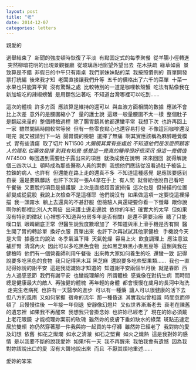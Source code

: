 ```yaml
---
layout: post
title: "老"
date: 2014-12-07
categories: letters
---
```


親愛的

選舉結束了
 新聞的強度頓時恢復了平淡
 有點固定式的每季聚餐
 從羊腸小徑轉進
 突然柳暗花明的出現景觀餐廳
 從玻璃落地窗望外望出去
 花木扶疏
 綠草如茵
 景致算是不錯
 非假日的中午只有兩桌
 我們家妹妹點的菜
 我按照慣例的
 買單開發票打統編
 後來我才知
 老闆直接讓我們升等
 五千的價格出了六千的菜單
 十菜一水果也只能算平實
 沒有驚豔之處
 比較特別的一道是咖哩軟殼蟹
 吃法有點像我在新加坡吃的辣椒螃蟹
 是用麵包沾著吃
 不知道台灣哪裡可以吃到……

這次的體檢
 許多方面
 應該算是維持的還可以
 與血液方面相關的數據
 應該不會比上次差
 意外的是腰圍縮小了
 量的護士說
 這跟一般量腰圍不太一樣
 整個肚子是翻起來量的
 整個體檢過程
 除了腸胃鏡其他都還蠻平常
 我想下次
 也許再回上一家
 雖然間隔時間較常等候
 但有一些零食點心也還容易打發
 不像這回咖啡還沒喝完
 就又被請到下一站
 腸胃鏡的檢驗
 選擇了無痛
 啊其實應該稱為麻醉睡覺模式
 胃有些潰瘍
 取了切片 NT$1500
 大腸鏡其實有些尷尬
 不知道他們是怎麼照顧客人的隱私
 從藥效發揮
 到我有知覺
 感覺這一覺真的睡得很好很深沉
 但這一覺價值NT$4500
 每回遇到需要肚子露出來的項目
 就換成我在說明
 來來回回
 就得解說個三四次以上
 頓時成為那些醫務人員的案例
 我想他們應該從沒看過肚子被裝上拉鍊的病人
 也許有
 但還能在路上走的還真不多
 不知道這種感覺
 是應該要感到自豪
 還是要飆髒話
 也許下次寫一張A4拿在手上
 有人問
 就督給他說自己看吧
 午餐後
 又要脫的項目是攝護腺
 上次是直接超音波掃描
 這次也是
 但掃描的位置卻變成從屁股
 我說上次檢查不是這樣耶
 他們說沒有
 如果做這項一定要從這裡掃描
 我一頭霧水
 躺上去還真的不甚舒服
 但檢驗人員還硬要你看一下螢幕
 跟你說
 啊你的那裡比別人大兩倍
 出來護士邊走邊說
 依你的年紀
 確實大的太早
 但如果沒有特別的徵狀 (心裡想不知道與分房多年是否有關)
 是還不需要治療
 聽了只能嘆口氣
 眼睛網底正常
 但醫生說我度數增加了
 不知道與車上滑手機是否有關
 醫生開了胃的轉診單
 換好衣服
 買單出來
 也許下次再試試其他家健檢 
 手機說今天是大雪
 據養生的說法
 冬季氣溫下降
 天氣乾燥
 容易上火
 飲食調理上
 應注意滋補肝腎
 清瀉內火
 因此可以多吃黑色食物
 比如黑芝麻黑小麥黑豆等
 這倒與我在健檢時
 他們有一個營養師利用午餐後
 出來教大家如何養生的吃
 還蠻一致
 記得說要多吃黑色的食物
 我只記得黑木耳 黑芝麻
 還說要多吃些堅果類……
 我也一直記得妳說的謝平安
 這是我認識妳才知道的
 知道謝平安兩個半月後
 就是春節
 西方人過感恩節
 我們有謝平安
 也蠻能理解的
 所謂體檢
 感覺像在對抗生病
 而時間總是健康最大的敵人
 再強健的體魄
 再年輕的身體
 都會慢慢在歲月的長河中淘洗
 走完生老病死
 也許有一天醫學的進步
 可以有一種藥
 讓人可以很健康的活下去
 但八方的風雨
 又如何掌握
 宿命的流年
 那一種昏迷
 其實我似曾相識
 時間忽而停頓了
 且慢慢往後
 一年接一年倒退
 安靜像幻燈片
 又似世界漸漸老去
 衰老在陳舊的遺忘裡
 如果我不再醒來
 我想我只會掛念妳
 也許妳已經老了
 現在的妳必須戴上老花眼鏡
 才能梳理妳案前的玫瑰
 雖然妳的皮膚下垂如缺水的綠葉
 斑點迅速定居於雙頰
 妳仍然穿著那一件我與妳一起買的牛仔褲
 雖然妳已經老了
 我對妳的愛及幻想
 依舊
 如花之燦爛
 如水之清澈
 如石之堅實
 如火之熾熱
 這是我對妳的感情
 是以我要不斷的說我愛妳
 如果ߌ有一天
 我不再醒來
 我怕我會有遺憾
 因為我對妳該說出口的愛
 沒有大聲地說出來
 而且
 不厭其煩地重述……

愛妳的笨笨
